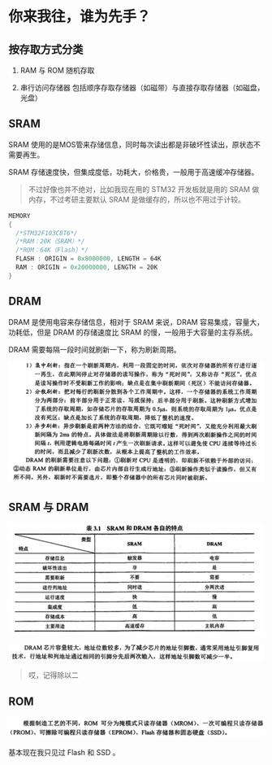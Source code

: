 # 你来我往，谁为先手？

## 按存取方式分类

1. RAM 与 ROM 随机存取

2. 串行访问存储器 包括顺序存取存储器（如磁带）与直接存取存储器（如磁盘，光盘）

## SRAM

SRAM 使用的是MOS管来存储信息，同时每次读出都是非破坏性读出，原状态不需要再生。

SRAM 存储速度快，但集成度低，功耗大，价格贵，一般用于高速缓冲存储器。

> 不过好像也并不绝对，比如我现在用的 STM32 开发板就是用的 SRAM 做内存，不过考研主要默认 SRAM 是做缓存的，所以也不用过于计较。

```rust
MEMORY
{
  /*STM32F103C8T6*/
  /*RAM：20K（SRAM）*/
  /*ROM：64K（Flash）*/
  FLASH : ORIGIN = 0x8000000, LENGTH = 64K
  RAM : ORIGIN = 0x20000000, LENGTH = 20K
}
```

## DRAM

DRAM 是使用电容来存储信息，相对于 SRAM 来说，DRAM 容易集成，容量大，功耗低，但是 DRAM 的存储速度比 SRAM 的慢，一般用于大容量的主存系统。

DRAM 需要每隔一段时间就刷新一下，称为刷新周期。

![14](./media_9/14.png)

## SRAM 与 DRAM

![15](./media_9/15.png)

![16](./media_9/16.png)

> 哎，记得除以二

## ROM

![17](./media_9/17.png)

基本现在我只见过 Flash 和 SSD 。
